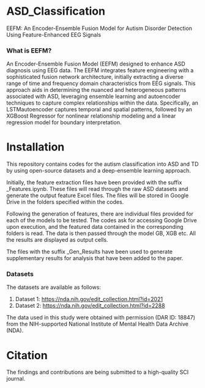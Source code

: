 # ASD_Classification

EEFM: An Encoder-Ensemble Fusion Model for Autism Disorder Detection Using Feature-Enhanced EEG Signals

### What is EEFM?

An Encoder-Ensemble Fusion Model (EEFM) designed to enhance ASD diagnosis using EEG data. The EEFM integrates feature engineering with a sophisticated fusion network architecture, initially extracting a diverse range of time and frequency domain characteristics from EEG signals. This approach aids in determining the nuanced and heterogeneous patterns associated with ASD, leveraging ensemble learning and autoencoder techniques to capture complex relationships within the data. Specifically, an LSTMautoencoder captures temporal and spatial patterns, followed by an XGBoost Regressor for nonlinear relationship modeling and a linear regression model for boundary interpretation.

# Installation 

This repository contains codes for the autism classification into ASD and TD by using open-source datasets and a deep-ensemble learning approach.

Initially, the feature extraction files have been provided with the suffix _Features.ipynb. These files will read through the raw ASD datasets and generate the output feature Excel files. The files will be stored in Google Drive in the folders specified within the codes.

Following the generation of features, there are individual files provided for each of the models to be tested. The codes ask for accessing Google Drive upon execution, and the featured data contained in the corresponding folders is read. The data is then passed through the model GB, XGB etc. All the results are displayed as output cells.

The files with the suffix _Gen_Results have been used to generate supplementary results for analysis that have been added to the paper.

### Datasets

The datasets are available as follows:

1. Dataset 1: https://nda.nih.gov/edit_collection.html?id=2021 
2. Dataset 2: https://nda.nih.gov/edit_collection.html?id=2288

The data used in this study were obtained with permission (DAR ID: 18847) from the NIH-supported National Institute of Mental Health Data Archive (NDA). 

# Citation

The findings and contributions are being submitted to a high-quality SCI journal. 


